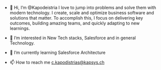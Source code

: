 - 👋 Hi, I’m @Kapodeistria
I love to jump into problems and solve them with modern technology.
I create, scale and optimize business software and solutions that matter.
To accomplish this, I focus on delivering key outcomes, building amazing teams, and quickly adapting to new learnings.

- 👀 I’m interested in New Tech stacks, Salesforce and in general Technology.

- 🌱 I’m currently learning Salesforce Architecture

- 📫 How to reach me c.kapodistrias@kapsys.ch
